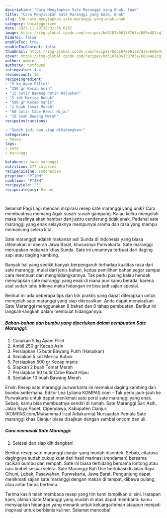 ```yaml
---
description: "Cara Menyiapkan Sate Maranggi yang Enak, Enak"
title: "Cara Menyiapkan Sate Maranggi yang Enak, Enak"
slug: 530-cara-menyiapkan-sate-maranggi-yang-enak-enak
category: Uncategorized
date: 2022-11-29T20:31:56.616Z
image: https://img-global.cpcdn.com/recipes/bd5187e061387d3e/680x482cq70/sate-maranggi-foto-resep-utama.jpg
hideToc: false
enableToc: true
enableTocContent: false
thumbnail: https://img-global.cpcdn.com/recipes/bd5187e061387d3e/680x482cq70/sate-maranggi-foto-resep-utama.jpg
cover: https://img-global.cpcdn.com/recipes/bd5187e061387d3e/680x482cq70/sate-maranggi-foto-resep-utama.jpg
author: Admin
authorAv: notfound
ratingvalue: 4.4
reviewcount: 16
recipeingredient:
- "5 kg Ayam Fillet"
- "250 gr Kecap Asin"
- "15 butir Bawang Putih Haluskan"
- "5 sdt Merica Bubuk"
- "500 gr Kecap manis"
- "2 buah Tomat Merah"
- "60 butir Cabe Rawit Hijau"
- "10 buah Bawang Merah"
recipeinstructions:

- "Sudah jadi dan siap dihidangkan!"
categories:
- Resep
tags:
- sate
- maranggi

katakunci: sate maranggi 
nutrition: 277 calories
recipecuisine: Indonesian
preptime: "PT10M"
cooktime: "PT48M"
recipeyield: "3"
recipecategory: Dinner

---
```



Selamat Pagi Lagi mencari inspirasi resep sate maranggi yang unik? Cara membuatnya memang Agak susah-susah gampang. Kalau keliru mengolah maka hasilnya akan hambar dan justru cenderung tidak enak. Padahal sate maranggi yang enak selayaknya mempunyai aroma dan rasa yang mampu memancing selera kita.


Saté maranggi) adalah makanan asli Sunda di Indonesia yang biasa ditemukan di daerah Jawa Barat, khususnya Purwakarta. Sate maranggi merupakan makanan khas Sunda. Sate ini umumnya terbuat dari daging sapi atau daging kambing.

Banyak hal yang sedikit banyak berpengaruh terhadap kualitas rasa dari sate maranggi, mulai dari jenis bahan, kedua pemilihan bahan segar sampai cara membuat dan menghidangkannya. Tak perlu pusing kalau hendak menyiapkan sate maranggi yang enak di mana pun kamu berada, karena asal sudah tahu triknya maka hidangan ini bisa jadi sajian spesial.


Berikut ini ada beberapa tips dan trik praktis yang dapat diterapkan untuk mengolah sate maranggi yang siap dikreasikan. Anda dapat menyiapkan Sate Maranggi menggunakan 8 bahan dan 0 tahap pembuatan. Berikut ini langkah-langkah dalam membuat hidangannya.

<!--inarticleads1-->

##### Bahan-bahan dan bumbu yang diperlukan dalam pembuatan Sate Maranggi:

1. Gunakan 5 kg Ayam Fillet
1. Ambil 250 gr Kecap Asin
1. Persiapkan 15 butir Bawang Putih (Haluskan)
1. Sediakan 5 sdt Merica Bubuk
1. Persiapkan 500 gr Kecap manis
1. Siapkan 2 buah Tomat Merah
1. Persiapkan 60 butir Cabe Rawit Hijau
1. Sediakan 10 buah Bawang Merah


Erwin Resep sate maranggi purwarkarta ini memakai daging kambing dan bumbu sederhana. Editor Lea Lyliana KOMPAS.com - Tak perlu jauh-jauh ke Purwakarta untuk dapat menikmati satu porsi sate maranggi yang enak. Sebab, kamu bisa membuatnya sendiri di rumah. Sate Maranggi Sari Asih, Jalan Raya Pacet, Cipendawa, Kabupaten Cianjur. (KOMPAS.com/Muhammad Irzal Adiakurnia) Nursaadah Pemula Sate maranggi khas Cianjur biasa disajikan dengan sambal oncom dan uli. 

<!--inarticleads2-->

##### Cara memasak Sate Maranggi:


1. Selesai dan siap dihidangkan!

Berikut resep sate maranggi cianjur yang mudah disontek. Sebab, citarasa dagingnya sudah cukup kuat dari hasil marinasi (rendaman) bersama racikan bumbu dan rempah. Sate ini biasa terhidang bersama lontong atau nasi timbel sesuai selera. Sate Maranggi Bah Use berlokasi di Jalan Raya Cihuni, Lebak, Pasawahan, Purwakarta, Jawa Barat. Pengunjung dapat menikmati sajian sate maranggi dengan makan di tempat, dibawa pulang, atau antar tanpa bertemu. 

Terima kasih telah membaca resep yang tim kami tampilkan di sini. Harapan kami, olahan Sate Maranggi yang mudah di atas dapat membantu kamu menyiapkan hidangan yang menarik untuk keluarga/teman ataupun menjadi inspirasi untuk berbisnis kuliner. Selamat mencoba!
